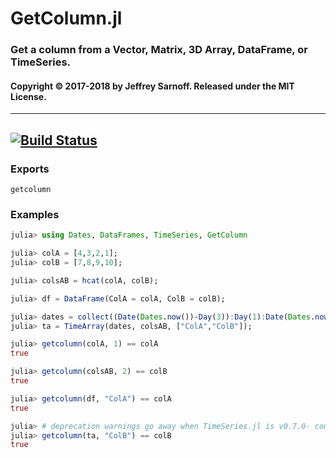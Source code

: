 # GetColumn.jl
### Get a column from a Vector, Matrix, 3D Array, DataFrame, or TimeSeries.
#### Copyright © 2017-2018 by Jeffrey Sarnoff.  Released under the MIT License.

-----

[![Build Status](https://travis-ci.org/JeffreySarnoff/GetColumn.jl.svg?branch=master)](https://travis-ci.org/JeffreySarnoff/GetColumn.jl)
-----

### Exports
`getcolumn`

### Examples

```julia
julia> using Dates, DataFrames, TimeSeries, GetColumn

julia> colA = [4,3,2,1];
julia> colB = [7,8,9,10];

julia> colsAB = hcat(colA, colB);

julia> df = DataFrame(ColA = colA, ColB = colB);

julia> dates = collect((Date(Dates.now())-Day(3)):Day(1):Date(Dates.now()));
julia> ta = TimeArray(dates, colsAB, ["ColA","ColB"]);

julia> getcolumn(colA, 1) == colA
true

julia> getcolumn(colsAB, 2) == colB
true

julia> getcolumn(df, "ColA") == colA
true

julia> # deprecation warnings go away when TimeSeries.jl is v0.7.0- compat
julia> getcolumn(ta, "ColB") == colB
true
```
